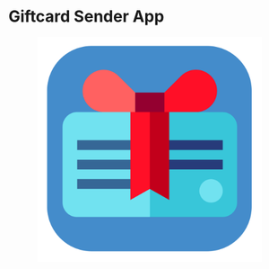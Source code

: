 # Giftcard Sender App

<p align="center">
<img src="https://github.com/ahmedqais6/giftcard_sender/blob/giftcard_dev/assets/icon/icon.png" width="400"
</p>